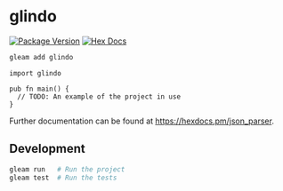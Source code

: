 # glindo

[![Package Version](https://img.shields.io/hexpm/v/json_parser)](https://hex.pm/packages/json_parser)
[![Hex Docs](https://img.shields.io/badge/hex-docs-ffaff3)](https://hexdocs.pm/json_parser/)

```sh
gleam add glindo
```
```gleam
import glindo

pub fn main() {
  // TODO: An example of the project in use
}
```

Further documentation can be found at <https://hexdocs.pm/json_parser>.

## Development

```sh
gleam run   # Run the project
gleam test  # Run the tests
```
